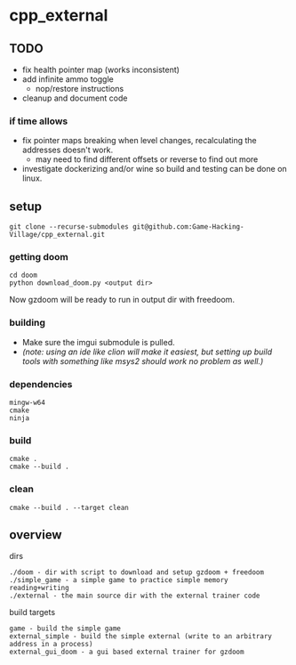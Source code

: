 # cpp_external

## TODO

- fix health pointer map (works inconsistent)
- add infinite ammo toggle
    - nop/restore instructions
- cleanup and document code

### if time allows

- fix pointer maps breaking when level changes, recalculating the addresses doesn't work.
    - may need to find different offsets or reverse to find out more
- investigate dockerizing and/or wine so build and testing can be done on linux.

## setup

```
git clone --recurse-submodules git@github.com:Game-Hacking-Village/cpp_external.git
```

### getting doom

```
cd doom
python download_doom.py <output dir>
```

Now gzdoom will be ready to run in output dir with freedoom.

### building

- Make sure the imgui submodule is pulled.
- *(note: using an ide like clion will make it easiest, but setting up build tools with something like msys2 should work
  no problem as well.)*

### dependencies

```
mingw-w64
cmake
ninja
```

### build

```
cmake .
cmake --build .
```

### clean

```
cmake --build . --target clean
```

## overview

dirs

```
./doom - dir with script to download and setup gzdoom + freedoom
./simple_game - a simple game to practice simple memory reading+writing
./external - the main source dir with the external trainer code
```

build targets

```
game - build the simple game
external_simple - build the simple external (write to an arbitrary address in a process)
external_gui_doom - a gui based external trainer for gzdoom
```

